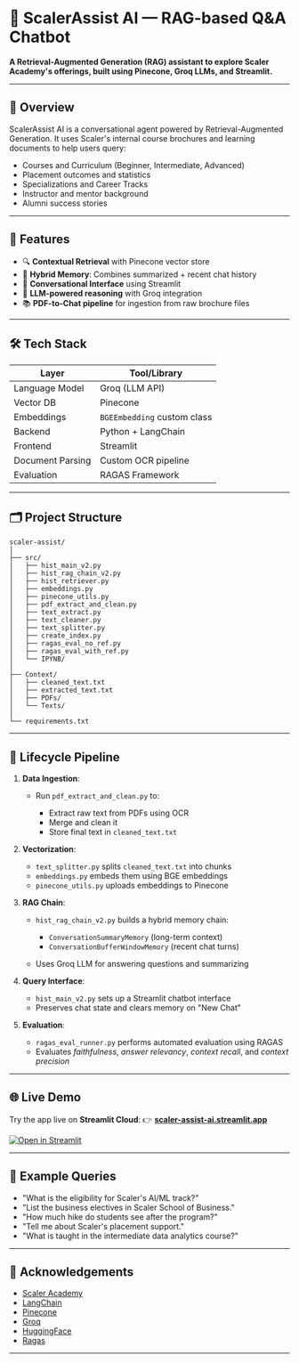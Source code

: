 # 🤖 ScalerAssist AI — RAG-based Q&A Chatbot

**A Retrieval-Augmented Generation (RAG) assistant to explore Scaler Academy's offerings, built using Pinecone, Groq LLMs, and Streamlit.**

---

## 📌 Overview

ScalerAssist AI is a conversational agent powered by Retrieval-Augmented Generation. It uses Scaler's internal course brochures and learning documents to help users query:

* Courses and Curriculum (Beginner, Intermediate, Advanced)
* Placement outcomes and statistics
* Specializations and Career Tracks
* Instructor and mentor background
* Alumni success stories

---

## 🧠 Features

* 🔍 **Contextual Retrieval** with Pinecone vector store
* 🧠 **Hybrid Memory**: Combines summarized + recent chat history
* 💬 **Conversational Interface** using Streamlit
* 🤖 **LLM-powered reasoning** with Groq integration
* 📚 **PDF-to-Chat pipeline** for ingestion from raw brochure files

---

## 🛠️ Tech Stack

| Layer            | Tool/Library                |
| ---------------- | --------------------------- |
| Language Model   | Groq (LLM API)              |
| Vector DB        | Pinecone                    |
| Embeddings       | `BGEEmbedding` custom class |
| Backend          | Python + LangChain          |
| Frontend         | Streamlit                   |
| Document Parsing | Custom OCR pipeline         |
| Evaluation       | RAGAS Framework             |

---

## 🗂️ Project Structure

```
scaler-assist/
│
├── src/
│   ├── hist_main_v2.py
│   ├── hist_rag_chain_v2.py
│   ├── hist_retriever.py  
│   ├── embeddings.py     
│   ├── pinecone_utils.py  
│   ├── pdf_extract_and_clean.py
│   ├── text_extract.py 
│   ├── text_cleaner.py   
│   ├── text_splitter.py 
│   ├── create_index.py
│   ├── ragas_eval_no_ref.py
│   ├── ragas_eval_with_ref.py
│   └── IPYNB/                     
│
├── Context/
│   ├── cleaned_text.txt
│   ├── extracted_text.txt
│   ├── PDFs/
│   └── Texts/
│
└── requirements.txt
```

---

## 🔄 Lifecycle Pipeline

1. **Data Ingestion**:

   * Run `pdf_extract_and_clean.py` to:
     
     * Extract raw text from PDFs using OCR
     * Merge and clean it
     * Store final text in `cleaned_text.txt`

2. **Vectorization**:

   * `text_splitter.py` splits `cleaned_text.txt` into chunks
   * `embeddings.py` embeds them using BGE embeddings
   * `pinecone_utils.py` uploads embeddings to Pinecone

3. **RAG Chain**:

   * `hist_rag_chain_v2.py` builds a hybrid memory chain:
     
     * `ConversationSummaryMemory` (long-term context)
     * `ConversationBufferWindowMemory` (recent chat turns)
       
   * Uses Groq LLM for answering questions and summarizing

4. **Query Interface**:

   * `hist_main_v2.py` sets up a Streamlit chatbot interface
   * Preserves chat state and clears memory on "New Chat"
  
5. **Evaluation**:

   * `ragas_eval_runner.py` performs automated evaluation using RAGAS
   * Evaluates *faithfulness*, *answer relevancy*, *context recall*, and *context precision*

---

## 🌐 Live Demo

Try the app live on **Streamlit Cloud**:
👉 [**scaler-assist-ai.streamlit.app**](https://scaler-assist-ai.streamlit.app/)

[![Open in Streamlit](https://static.streamlit.io/badges/streamlit_badge_black_white.svg)](https://scaler-assist-ai.streamlit.app/)

---

## 💬 Example Queries

* "What is the eligibility for Scaler's AI/ML track?"
* "List the business electives in Scaler School of Business."
* "How much hike do students see after the program?"
* "Tell me about Scaler's placement support."
* "What is taught in the intermediate data analytics course?"

---

## 🙌 Acknowledgements

* [Scaler Academy](https://www.scaler.com)
* [LangChain](https://www.langchain.com)
* [Pinecone](https://www.pinecone.io)
* [Groq](https://www.groq.com)
* [HuggingFace](https://huggingface.co/)
* [Ragas](https://docs.ragas.io/en/stable/)

---
